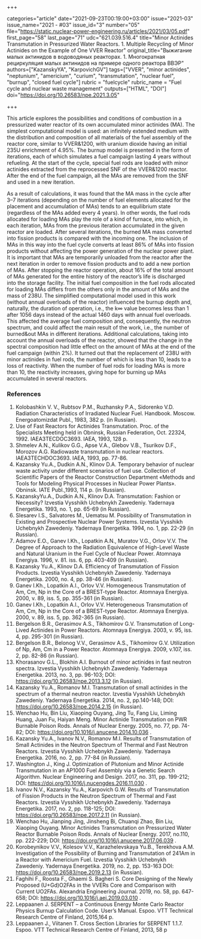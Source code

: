 +++

categories="article"
date="2021-09-23T00:19:00+03:00"
issue="2021-03"
issue_name="2021 - #03"
issue_id="3"
number="05"
file="https://static.nuclear-power-engineering.ru/articles/2021/03/05.pdf"
first_page="58"
last_page="71"
udc="621.039.516.4"
title="Minor Actinides Transmutation in Pressurized Water Reactors. 1. Multiple Recycling of Minor Actinides on the Example of One VVER Reactor"
original_title="Выжигание малых актинидов в водоводяных реакторах. 1. Многократная рециркуляция малых актинидов на примере одного реактора ВВЭР"
authors=["KazanskyYA", "KarpovichGV"]
tags=["VVER", "minor actinides", "neptunium", "americium", "curium", "transmutation", "nuclear fuel", "burnup", "closed fuel cycle"]
rubric = "fuelcycle"
rubric_name = "Fuel cycle and nuclear waste management"
outputs=["HTML", "DOI"]
doi="https://doi.org/10.26583/npe.2021.3.05"

+++

This article explores the possibilities and conditions of combustion in a pressurized water reactor of its own accumulated minor actinides (MA). The simplest computational model is used: an infinitely extended medium with the distribution and composition of all materials of the fuel assembly of the reactor core, similar to VVER&1200, with uranium dioxide having an initial 235U enrichment of 4.95%. The burnup model is presented in the form of iterations, each of which simulates a fuel campaign lasting 4 years without refueling. At the start of the cycle, special fuel rods are loaded with minor actinides extracted from the reprocessed SNF of the VVER&1200 reactor. After the end of the fuel campaign, all the MAs are removed from the SNF and used in a new iteration.

As a result of calculations, it was found that the MA mass in the cycle after 3–7 iterations (depending on the number of fuel elements allocated for the placement and accumulation of MAs) tends to an equilibrium state (regardless of the MAs added every 4 years). In other words, the fuel rods allocated for loading MAs play the role of a kind of furnace, into which, in each iteration, MAs from the previous iteration accumulated in the given reactor are loaded. After several iterations, the burned MA mass converted into fission products is compared with the incoming one. The inclusion of MAs in this way into the fuel cycle converts at least 86% of MAs into fission products without affecting the power generation of the nuclear power plant. It is important that MAs are temporarily unloaded from the reactor after the next iteration in order to remove fission products and to add a new portion of MAs. After stopping the reactor operation, about 16% of the total amount of MAs generated for the entire history of the reactor’s life is discharged into the storage facility. The initial fuel composition in the fuel rods allocated for loading MAs differs from the others only in the amount of MAs and the mass of 238U. The simplified computational model used in this work (without annual overloads of the reactor) influenced the burnup depth and, naturally, the duration of operation, i.e., the k∞ value becomes less than 1 after 1056 days instead of the actual 1460 days with annual fuel overloads. This affected the average fuel composition and, consequently, the neutron spectrum, and could affect the main result of the work, i.e., the number of burned&out MAs in different iterations. Additional calculations, taking into account the annual overloads of the reactor, showed that the change in the spectral composition had little effect on the amount of MAs at the end of the fuel campaign (within 2%). It turned out that the replacement of 238U with minor actinides in fuel rods, the number of which is less than 10, leads to a loss of reactivity. When the number of fuel rods for loading MAs is more than 10, the reactivity increases, giving hope for burning up MAs accumulated in several reactors.

### References

1. Kolobashkin V. V., Rubtsov P.M., Ruzhansky P.A., Sidorenko V.D. Radiation Characteristics of Irradiated Nuclear Fuel. Handbook. Moscow. Energoatomizdat Publ., 1983, 382 p. (in Russian).
2. Use of Fast Reactors for Actinides Transmutation. Proc. of the Specialists Meeting held in Obninsk, Russian Federation, Oct. 22324, 1992. IAEA3TECDOC3693. IAEA, 1993, 128 p.
3. Shmelev A.N., Kulikov G.G., Apse V.A., Glebov V.B., Tsurikov D.F., Morozov A.G. Radiowaste transmutation in nuclear reactors. IAEA3TECHDOC3693. IAEA, 1993, pp. 77-86.
4. Kazansky Yu.A., Dudkin A.N., Klinov D.A. Temporary behavior of nuclear waste activity under different scenarios of fuel use. Collection of Scientific Papers of the Reactor Construction Department «Methods and Tools for Modeling Physical Processes in Nuclear Power Plants». Obninsk. IATE Publ.,1993, 114 p. (in Russian).
5. KazanskyYu.A., Dudkin A.N., Klinov D.A. Transmutation: Fashion or Necessity? Izvestia Vysshikh Uchebnykh Zawedeniy. Yadernaya Energetika. 1993, no. 1, pp. 65-69 (in Russian).
6. Slesarev I.S., Salvatores M., Uematsu M. Possibility of Transmutation in Existing and Prospective Nuclear Power Systems. Izvestia Vysshikh Uchebnykh Zawedeniy. Yadernaya Energetika. 1994, no. 1, pp. 22-29 (in Russian).
7. Adamov E.O., Ganev I.Kh., Lopatkin A.N., Muratov V.G., Orlov V.V. The Degree of Approach to the Radiation Equivalence of High-Level Waste and Natural Uranium in the Fuel Cycle of Nuclear Power. Atomnaya Energiya. 1996, v. 81. iss. 6, pp. 403-409 (in Russian).
8. Kazansky Yu.A., Klinov D.A. Efficiency of Transmutation of Fission Products. Izvestia Vysshikh Uchebnykh Zawedeniy. Yadernaya Energetika. 2000, no. 4, pp. 38-46 (in Russian).
9. Ganev I.Kh., Lopatkin A.I., Orlov V.V. Homogeneous Transmutation of Am, Cm, Np in the Core of a BREST-type Reactor. Atomnaya Energiya. 2000, v. 89, iss. 5, pp. 355-361 (in Russian).
10. Ganev I.Kh., Lopatkin A.I., Orlov V.V. Heterogeneous Transmutation of Am, Cm, Np in the Core of a BREST-type Reactor. Atomnaya Energiya. 2000, v. 89, iss. 5, pp. 362-365 (in Russian).
11. Bergelson B.R., Gerasimov A.S., Tikhomirov G.V. Transmutation of Long-Lived Actinides in Power Reactors. Atomnaya Energiya. 2003, v. 95, iss. 4, pp. 295-301 (in Russian).
12. Bergelson B.R., Belonog V.V., Gerasimov A.S., Tikhomirov G.V. Utilization of Np, Am, Cm in a Power Reactor. Atomnaya Energiya. 2009, v.107, iss. 2, pp. 82-86 (in Russian).
13. Khorasanov G.L., Blokhin A.I. Burnout of minor actinides in fast neutron spectra. Izvestia Vysshikh Uchebnykh Zawedeniy. Yadernaya Energetika. 2013, no. 3, pp. 96-103; DOI: https://doi.org/10.26583/npe.2013.3.12 (in Russian).
14. Kazansky Yu.A., Romanov M.I. Transmutation of small actinides in the spectrum of a thermal neutron reactor. Izvestia Vysshikh Uchebnykh Zawedeniy. Yadernaya Energetika. 2014, no. 2, pp.140-148; DOI: https://doi.org/10.26583/npe.2014.2.15 (in Russian).
15. Wenchao Hu, Bin Liu, Xiaoping Ouyang, Jing Tu, Fang Liu, Liming Huang, Juan Fu, Haiyan Meng. Minor Actinide Transmutation on PWR Burnable Poison Rods. Annals of Nuclear Energy. 2005, no. 77, pp. 74-82; DOI: https://doi.org/10.1016/j.anucene.2014.10.036 .
16. Kazansky Yu.A., Ivanov N.V., Romanov M.I. Results of Transmutation of Small Actinides in the Neutron Spectrum of Thermal and Fast Neutron Reactors. Izvestia Vysshikh Uchebnykh Zawedeniy. Yadernaya Energetika. 2016, no. 2, pp. 77-84 (in Russian).
17. Washington J., King J. Optimization of Plutonium and Minor Actinide Transmutation in an AP1000 Fuel Assembly via a Genetic Search Algorithm. Nuclear Engineering and Design. 2017, no. 311, pp. 199-212; DOI: https://doi.org/10.1016/j.nucengdes.2016.11.030 .
18. Ivanov N.V., Kazansky Yu.A., Karpovich G.W. Results of Transmutation of Fission Products in the Neutron Spectrum of Thermal and Fast Reactors. Izvestia Vysshikh Uchebnykh Zawedeniy. Yadernaya Energetika. 2017, no. 2, pp. 118-125; DOI: https://doi.org/10.26583/npe.2017.2.11 (in Russian).
19. Wenchao Hu, Jianping Jing, Jinsheng Bi, Chuanqi Zhao, Bin Liu, Xiaoping Ouyang. Minor Actinides Transmutation on Pressurized Water Reactor Burnable Poison Rods. Annals of Nuclear Energy. 2017, no.110, pp. 222-229; DOI: https://doi.org/10.1016/j.anucene.2017.06.039 .
20. Korobeynikov V.V., Kolesov V.V., Karazhelevskaya Yu.B., Terekhova A.M. Investigation of the Possibility of Burning and Transmutation of 241Am in a Reactor with Americium Fuel. Izvestia Vysshikh Uchebnykh Zawedeniy. Yadernaya Energetika. 2019, no. 2, pp. 153-163 DOI: https://doi.org/10.26583/npe.2019.2.13 (in Russian).
21. Faghihi F., Roosta F., Ghaemi S. Bagheri S. Core Designing of the Newly Proposed (U+Gd)O2FAs in the VVERs Core and Comparison with Current UO2FAs. Alexandria Engineering Journal. 2019, no. 58, pp. 647-658; DOI: https://doi.org/10.1016/j.aej.2019.03.010 .
22. Leppaanen J. SERPENT – a Continuous Energy Monte Carlo Reactor Physics Burnup Calculation Code. User’s Manual. Espoo. VTT Technical Research Centre of Finland, 2015,164 p.
23. Leppaanen J., Viitanen T. Cross Section Libraries for SERPENT 1.1.7. Espoo. VTT Technical Research Centre of Finland, 2013, 58 p